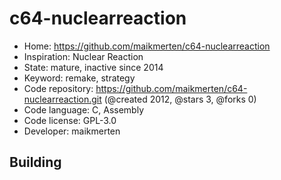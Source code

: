 # c64-nuclearreaction

- Home: https://github.com/maikmerten/c64-nuclearreaction
- Inspiration: Nuclear Reaction
- State: mature, inactive since 2014
- Keyword: remake, strategy
- Code repository: https://github.com/maikmerten/c64-nuclearreaction.git (@created 2012, @stars 3, @forks 0)
- Code language: C, Assembly
- Code license: GPL-3.0
- Developer: maikmerten

## Building
